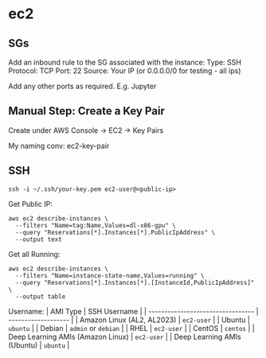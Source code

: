 # ec2

## SGs

Add an inbound rule to the SG associated with the instance:
Type:      SSH
Protocol:  TCP
Port:      22
Source:    Your IP (or 0.0.0.0/0 for testing - all ips)

Add any other ports as required. E.g. Jupyter

## Manual Step: Create a Key Pair

Create under AWS Console -> EC2 -> Key Pairs

My naming conv:
ec2-key-pair

## SSH

```SH
ssh -i ~/.ssh/your-key.pem ec2-user@<public-ip>
```

Get Public IP:
```SH
aws ec2 describe-instances \
  --filters "Name=tag:Name,Values=dl-x86-gpu" \
  --query "Reservations[*].Instances[*].PublicIpAddress" \
  --output text
```

Get all Running:
```SH
aws ec2 describe-instances \
  --filters "Name=instance-state-name,Values=running" \
  --query "Reservations[*].Instances[*].[InstanceId,PublicIpAddress]" \
  --output table
```

Username:
| AMI Type                          | SSH Username        |
| --------------------------------- | ------------------- |
| Amazon Linux (AL2, AL2023)        | `ec2-user`          |
| Ubuntu                            | `ubuntu`            |
| Debian                            | `admin` or `debian` |
| RHEL                              | `ec2-user`          |
| CentOS                            | `centos`            |
| Deep Learning AMIs (Amazon Linux) | `ec2-user`          |
| Deep Learning AMIs (Ubuntu)       | `ubuntu`            |

